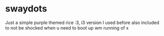 # swaydots
Just a simple purple themed rice :3, i3 version I used before also included to not be shocked when u need to boot up wm running of x
